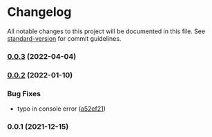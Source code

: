 # Changelog

All notable changes to this project will be documented in this file. See [standard-version](https://github.com/conventional-changelog/standard-version) for commit guidelines.

### [0.0.3](https://github.com/variancehq/variance-js/compare/v0.0.2...v0.0.3) (2022-04-04)

### [0.0.2](https://github.com/variancehq/variance-js/compare/v0.0.1...v0.0.2) (2022-01-10)


### Bug Fixes

* typo in console error ([a52ef21](https://github.com/variancehq/variance-js/commit/a52ef2122af063045f9c145c47f97127e29d8f60))

### 0.0.1 (2021-12-15)
